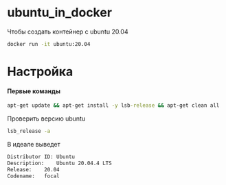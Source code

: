 # ubuntu_in_docker

Чтобы создать контейнер с ubuntu 20.04
```cmd
docker run -it ubuntu:20.04
```

# Настройка

#### Первые команды 

```cmd
apt-get update && apt-get install -y lsb-release && apt-get clean all
```
Проверить версию ubuntu

```cmd
lsb_release -a
```

В идеале выведет

```cmd
Distributor ID:	Ubuntu
Description:	Ubuntu 20.04.4 LTS
Release:	20.04
Codename:	focal

```

